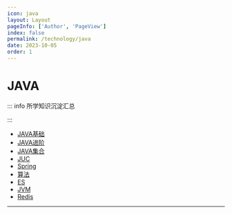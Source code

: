 ```yaml
---
icon: java
layout: Layout
pageInfo: ['Author', 'PageView']
index: false
permalink: /technology/java
date: 2023-10-05
order: 1
---
```


# JAVA

::: info 所学知识沉淀汇总

:::

- [JAVA基础](./javaBase.md)
- [JAVA进阶](./javaAdvanced.md)
- [JAVA集合](./javaCollect.md)
- [JUC](./juc.md)
- [Spring](./spring.md)
- [算法](./algorithm.md)
- [ES](./es.md)
- [JVM](./jvm.md)
- [Redis](./redis.md)

---
